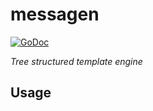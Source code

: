 # messagen
[![GoDoc](https://godoc.org/github.com/mpppk/messagen/messagen?status.svg)](https://godoc.org/github.com/mpppk/messagen)

*Tree structured template engine*

## Usage

